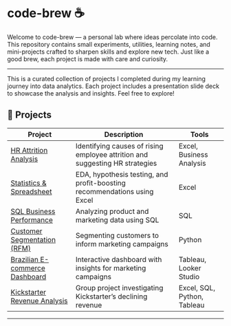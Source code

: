 # code-brew ☕
Welcome to code-brew — a personal lab where ideas percolate into code. This repository contains small experiments, utilities, learning notes, and mini-projects crafted to sharpen skills and explore new tech. Just like a good brew, each project is made with care and curiosity.

---

This is a curated collection of projects I completed during my learning journey into data analytics. Each project includes a presentation slide deck to showcase the analysis and insights. Feel free to explore!

## 📂 Projects

| Project | Description | Tools |
|--------|-------------|-------|
| [HR Attrition Analysis](https://docs.google.com/presentation/d/1WnNTpI9w4U1u9elB6OXLo0SwbT4W3DxL-KkwriMi8os/edit?usp=sharing) | Identifying causes of rising employee attrition and suggesting HR strategies | Excel, Business Analysis |
| [Statistics & Spreadsheet](https://docs.google.com/presentation/d/1bL0CoLrVZuiAX2OJqJ1UEkvtWumgw6hWikc9u3NSifc/edit?usp=sharing) | EDA, hypothesis testing, and profit-boosting recommendations using Excel | Excel |
| [SQL Business Performance](https://docs.google.com/presentation/d/1C_mkx9AQmgv5tARttwDC7aR1keIBVYfd8aF_2gHXhQ8/edit?usp=sharing) | Analyzing product and marketing data using SQL | SQL |
| [Customer Segmentation (RFM)](https://docs.google.com/presentation/d/1iggn7DTS9ieH_mlEIb7FkndSOUvGCbGE9KxasbbzT4Q/edit?usp=sharing) | Segmenting customers to inform marketing campaigns | Python |
| [Brazilian E-commerce Dashboard](https://docs.google.com/presentation/d/1yPuc5WfEaUF7ui4Mqeb52r7UQeD-wMfU3bOQVBbe9Rc/edit?usp=sharing) | Interactive dashboard with insights for marketing campaigns | Tableau, Looker Studio |
| [Kickstarter Revenue Analysis](https://docs.google.com/presentation/d/1fJCF2eHQXIkLUJiboT8alXq0uozs228v7Hn5UvrTtOE/edit?usp=sharing) | Group project investigating Kickstarter’s declining revenue | Excel, SQL, Python, Tableau |

---
